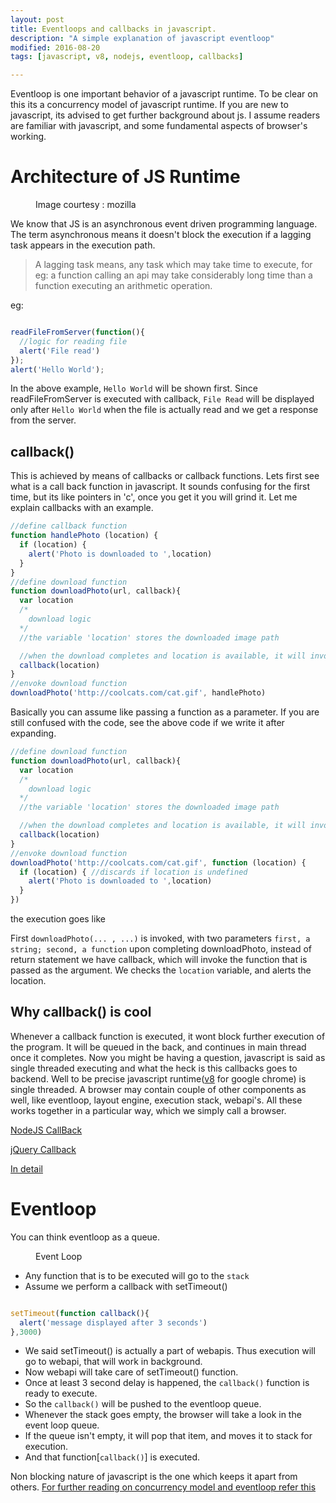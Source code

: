 ```yaml
---
layout: post
title: Eventloops and callbacks in javascript.
description: "A simple explanation of javascript eventloop"
modified: 2016-08-20
tags: [javascript, v8, nodejs, eventloop, callbacks]

---
```


Eventloop is one important behavior of a javascript runtime. To be clear on this
its a concurrency model of javascript runtime. If you are new to javascript, its
 advised to get further background about js. I assume readers are familiar with javascript,
and some fundamental aspects of browser's working.


# Architecture of JS Runtime
<figure class="one">
	<a href="https://developer.mozilla.org/files/4617/default.svg"><img src= "https://developer.mozilla.org/files/4617/default.svg" alt=""></a>
	<figcaption>Image courtesy : mozilla</figcaption>
</figure>

We know that JS is an asynchronous event driven programming language. The term
asynchronous means it doesn't block the execution if a lagging task appears in
the execution path.

> A lagging task means, any task which may take time to execute, for eg: a
function calling an api may take considerably long time than a function
executing an arithmetic operation.

eg:

```js

readFileFromServer(function(){
  //logic for reading file
  alert('File read')
});
alert('Hello World');

```

In the above example, `Hello World` will be shown first. Since readFileFromServer
 is executed with callback, `File Read` will be displayed only after `Hello World`
when the file is actually read and we get a response from the server.

## callback()

This is achieved by means of callbacks or callback functions. Lets first see
what is a call back function in javascript. It sounds confusing for the first time,
 but its like pointers in 'c', once you get it you will grind it. Let me explain
 callbacks with an example.

```js
//define callback function
function handlePhoto (location) {
  if (location) {
    alert('Photo is downloaded to ',location)
  }
}
//define download function
function downloadPhoto(url, callback){
  var location
  /*
    download logic
  */
  //the variable 'location' stores the downloaded image path

  //when the download completes and location is available, it will invoke callback fucntion
  callback(location)
}
//envoke download function
downloadPhoto('http://coolcats.com/cat.gif', handlePhoto)
```

Basically you can assume like passing a function as a parameter. If you are
still confused with the code, see the above code if we write it after expanding.

```js
//define download function
function downloadPhoto(url, callback){
  var location
  /*
    download logic
  */
  //the variable 'location' stores the downloaded image path

  //when the download completes and location is available, it will invoke callback fucntion
  callback(location)
}
//envoke download function
downloadPhoto('http://coolcats.com/cat.gif', function (location) {
  if (location) { //discards if location is undefined
    alert('Photo is downloaded to ',location)
  }
})
```
the execution goes like

First `downloadPhoto(... , ...)` is invoked, with two parameters `first, a string;
second, a function` upon completing downloadPhoto, instead of return statement we have callback,
which will invoke the function that is passed as the argument. We checks the
`location` variable, and alerts the location.


## Why callback() is cool

Whenever a callback function is executed, it wont block further execution of the
 program. It will be queued in the back, and continues in main thread once it
 completes. Now you might be having a question, javascript is said as single threaded
 executing and what the heck is this callbacks goes to backend. Well to be precise
 javascript runtime([v8](https://github.com/v8/v8/) for google chrome) is single threaded.
 A browser may contain couple of other components
 as well, like eventloop, layout engine, execution stack, webapi's. All these works
 together in a particular way, which we simply call a browser.

[NodeJS CallBack](http://www.tutorialspoint.com/nodejs/nodejs_callbacks_concept.htm)

[jQuery Callback](http://www.w3schools.com/jquery/jquery_callback.asp)

[In detail](http://callbackhell.com/)

# Eventloop

You can think eventloop as a queue.
<figure class="one">
	<a href="{{site.url}}/images/event_loops/eventloop01.jpg"><img src= "{{site.url}}/images/event_loops/eventloop01.jpg" alt=""></a>
	<figcaption>Event Loop</figcaption>
</figure>

* Any function that is to be executed will go to the `stack`
* Assume we perform a callback with setTimeout()

```js

setTimeout(function callback(){
  alert('message displayed after 3 seconds')
},3000)

```
* We said setTimeout() is actually a part of webapis. Thus execution will go to
webapi, that will work in background.
* Now webapi will take care of setTimeout() function.
* Once at least 3 second delay is happened, the `callback()` function is ready to
execute.
* So the `callback()` will be pushed to the eventloop queue.
* Whenever the stack goes empty, the browser will take a look in the event loop
queue.
* If the queue isn't empty, it will pop that item, and moves it to stack
for execution.
* And that function[`callback()`] is executed.

Non blocking nature of javascript is the one which keeps it apart from others.
[For further reading on concurrency model and eventloop refer this](https://developer.mozilla.org/en/docs/Web/JavaScript/EventLoop)
